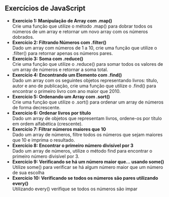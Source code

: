 ## Exercícios de JavaScript

* **Exercicio 1: Manipulação de Array com .map()** <br>
  Crie uma função que utilize o método .map() para dobrar todos os números de um array e retornar um novo array com os números dobrados.<br>
* **Exercício 2: Filtrando Números com .filter()** <br>
   Dado um array com números de 1 a 10, crie uma função que utilize o .filter() para retornar apenas os números pares.<br>
* **Exercício 3: Soma com .reduce()** <br>
   Crie uma função que utilize o .reduce() para somar todos os valores de um array de números e retornar a soma total.<br>
*  **Exercício 4: Encontrando um Elemento com .find()** <br>
   Dado um array com os seguintes objetos representando livros: título, autor e ano de publicação, crie uma função que utilize o .find() para encontrar o primeiro livro com ano maior que 2010.<br>
*  **Exercício 5: Ordenando um Array com .sort()** <br>
   Crie uma função que utilize o .sort() para ordenar um array de números de forma decrescente.<br>
*  **Exercício 6: Ordenar livros por título**<br>
  Dado um array de objetos que representam livros, ordene-os por título em ordem alfabética (crescente).<br>
*  **Exercício 7: Filtrar números maiores que 10**<br>
  Dado um array de números, filtre todos os números que sejam maiores que 10 e imprima o resultado.<br>
*  **Exercício 8: Encontrar o primeiro número divisível por 3**<br>
  Dado um array de números, utilize o método find para encontrar o primeiro número divisível por 3.<br>
*  **Exercício 9: Verificando se há um número maior que... usando some()**<br>
  Utilize some() para verificar se há algum número maior que um número de sua escolha<br>
*  **Exercício 10: Verificando se todos os números são pares utilizando every()**<br>
  Utilizando every() verifique se todos os números são impar<br>

